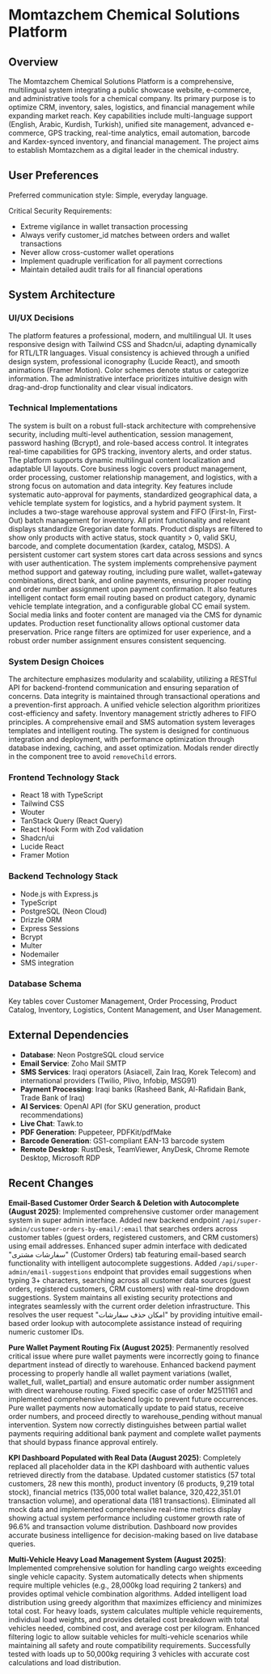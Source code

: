 # Momtazchem Chemical Solutions Platform

## Overview
The Momtazchem Chemical Solutions Platform is a comprehensive, multilingual system integrating a public showcase website, e-commerce, and administrative tools for a chemical company. Its primary purpose is to optimize CRM, inventory, sales, logistics, and financial management while expanding market reach. Key capabilities include multi-language support (English, Arabic, Kurdish, Turkish), unified site management, advanced e-commerce, GPS tracking, real-time analytics, email automation, barcode and Kardex-synced inventory, and financial management. The project aims to establish Momtazchem as a digital leader in the chemical industry.

## User Preferences
Preferred communication style: Simple, everyday language.

Critical Security Requirements:
- Extreme vigilance in wallet transaction processing
- Always verify customer_id matches between orders and wallet transactions
- Never allow cross-customer wallet operations
- Implement quadruple verification for all payment corrections
- Maintain detailed audit trails for all financial operations

## System Architecture

### UI/UX Decisions
The platform features a professional, modern, and multilingual UI. It uses responsive design with Tailwind CSS and Shadcn/ui, adapting dynamically for RTL/LTR languages. Visual consistency is achieved through a unified design system, professional iconography (Lucide React), and smooth animations (Framer Motion). Color schemes denote status or categorize information. The administrative interface prioritizes intuitive design with drag-and-drop functionality and clear visual indicators.

### Technical Implementations
The system is built on a robust full-stack architecture with comprehensive security, including multi-level authentication, session management, password hashing (Bcrypt), and role-based access control. It integrates real-time capabilities for GPS tracking, inventory alerts, and order status. The platform supports dynamic multilingual content localization and adaptable UI layouts. Core business logic covers product management, order processing, customer relationship management, and logistics, with a strong focus on automation and data integrity. Key features include systematic auto-approval for payments, standardized geographical data, a vehicle template system for logistics, and a hybrid payment system. It includes a two-stage warehouse approval system and FIFO (First-In, First-Out) batch management for inventory. All print functionality and relevant displays standardize Gregorian date formats. Product displays are filtered to show only products with active status, stock quantity > 0, valid SKU, barcode, and complete documentation (kardex, catalog, MSDS). A persistent customer cart system stores cart data across sessions and syncs with user authentication. The system implements comprehensive payment method support and gateway routing, including pure wallet, wallet+gateway combinations, direct bank, and online payments, ensuring proper routing and order number assignment upon payment confirmation. It also features intelligent contact form email routing based on product category, dynamic vehicle template integration, and a configurable global CC email system. Social media links and footer content are managed via the CMS for dynamic updates. Production reset functionality allows optional customer data preservation. Price range filters are optimized for user experience, and a robust order number assignment ensures consistent sequencing.

### System Design Choices
The architecture emphasizes modularity and scalability, utilizing a RESTful API for backend-frontend communication and ensuring separation of concerns. Data integrity is maintained through transactional operations and a prevention-first approach. A unified vehicle selection algorithm prioritizes cost-efficiency and safety. Inventory management strictly adheres to FIFO principles. A comprehensive email and SMS automation system leverages templates and intelligent routing. The system is designed for continuous integration and deployment, with performance optimization through database indexing, caching, and asset optimization. Modals render directly in the component tree to avoid `removeChild` errors.

### Frontend Technology Stack
- React 18 with TypeScript
- Tailwind CSS
- Wouter
- TanStack Query (React Query)
- React Hook Form with Zod validation
- Shadcn/ui
- Lucide React
- Framer Motion

### Backend Technology Stack
- Node.js with Express.js
- TypeScript
- PostgreSQL (Neon Cloud)
- Drizzle ORM
- Express Sessions
- Bcrypt
- Multer
- Nodemailer
- SMS integration

### Database Schema
Key tables cover Customer Management, Order Processing, Product Catalog, Inventory, Logistics, Content Management, and User Management.

## External Dependencies

- **Database**: Neon PostgreSQL cloud service
- **Email Service**: Zoho Mail SMTP
- **SMS Services**: Iraqi operators (Asiacell, Zain Iraq, Korek Telecom) and international providers (Twilio, Plivo, Infobip, MSG91)
- **Payment Processing**: Iraqi banks (Rasheed Bank, Al-Rafidain Bank, Trade Bank of Iraq)
- **AI Services**: OpenAI API (for SKU generation, product recommendations)
- **Live Chat**: Tawk.to
- **PDF Generation**: Puppeteer, PDFKit/pdfMake
- **Barcode Generation**: GS1-compliant EAN-13 barcode system
- **Remote Desktop**: RustDesk, TeamViewer, AnyDesk, Chrome Remote Desktop, Microsoft RDP

## Recent Changes

**Email-Based Customer Order Search & Deletion with Autocomplete (August 2025)**: Implemented comprehensive customer order management system in super admin interface. Added new backend endpoint `/api/super-admin/customer-orders-by-email/:email` that searches orders across customer tables (guest orders, registered customers, and CRM customers) using email addresses. Enhanced super admin interface with dedicated "سفارشات مشتری" (Customer Orders) tab featuring email-based search functionality with intelligent autocomplete suggestions. Added `/api/super-admin/email-suggestions` endpoint that provides email suggestions when typing 3+ characters, searching across all customer data sources (guest orders, registered customers, CRM customers) with real-time dropdown suggestions. System maintains all existing security protections and integrates seamlessly with the current order deletion infrastructure. This resolves the user request "امکان حذف سفارشات" by providing intuitive email-based order lookup with autocomplete assistance instead of requiring numeric customer IDs.

**Pure Wallet Payment Routing Fix (August 2025)**: Permanently resolved critical issue where pure wallet payments were incorrectly going to finance department instead of directly to warehouse. Enhanced backend payment processing to properly handle all wallet payment variations (wallet, wallet_full, wallet_partial) and ensure automatic order number assignment with direct warehouse routing. Fixed specific case of order M2511161 and implemented comprehensive backend logic to prevent future occurrences. Pure wallet payments now automatically update to paid status, receive order numbers, and proceed directly to warehouse_pending without manual intervention. System now correctly distinguishes between partial wallet payments requiring additional bank payment and complete wallet payments that should bypass finance approval entirely.

**KPI Dashboard Populated with Real Data (August 2025)**: Completely replaced all placeholder data in the KPI dashboard with authentic values retrieved directly from the database. Updated customer statistics (57 total customers, 28 new this month), product inventory (6 products, 9,219 total stock), financial metrics (135,000 total wallet balance, 320,422,351.01 transaction volume), and operational data (181 transactions). Eliminated all mock data and implemented comprehensive real-time metrics display showing actual system performance including customer growth rate of 96.6% and transaction volume distribution. Dashboard now provides accurate business intelligence for decision-making based on live database queries.

**Multi-Vehicle Heavy Load Management System (August 2025)**: Implemented comprehensive solution for handling cargo weights exceeding single vehicle capacity. System automatically detects when shipments require multiple vehicles (e.g., 28,000kg load requiring 2 tankers) and provides optimal vehicle combination algorithms. Added intelligent load distribution using greedy algorithm that maximizes efficiency and minimizes total cost. For heavy loads, system calculates multiple vehicle requirements, individual load weights, and provides detailed cost breakdown with total vehicles needed, combined cost, and average cost per kilogram. Enhanced filtering logic to allow suitable vehicles for multi-vehicle scenarios while maintaining all safety and route compatibility requirements. Successfully tested with loads up to 50,000kg requiring 3 vehicles with accurate cost calculations and load distribution.